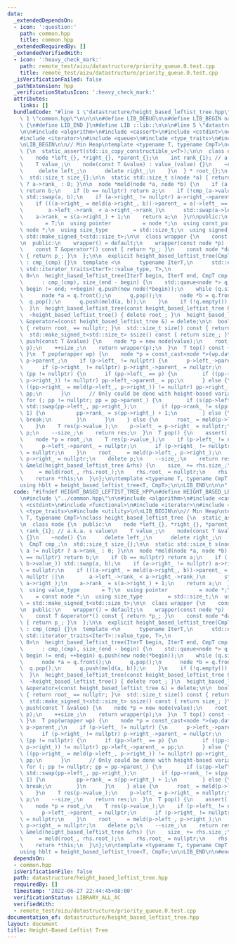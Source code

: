 ```yaml
---
data:
  _extendedDependsOn:
  - icon: ':question:'
    path: common.hpp
    title: common.hpp
  _extendedRequiredBy: []
  _extendedVerifiedWith:
  - icon: ':heavy_check_mark:'
    path: remote_test/aizu/datastructure/priority_queue.0.test.cpp
    title: remote_test/aizu/datastructure/priority_queue.0.test.cpp
  _isVerificationFailed: false
  _pathExtension: hpp
  _verificationStatusIcon: ':heavy_check_mark:'
  attributes:
    links: []
  bundledCode: "#line 1 \"datastructure/height_based_leftist_tree.hpp\"\n\n\n\n#line\
    \ 1 \"common.hpp\"\n\n\n\n#define LIB_DEBUG\n\n#define LIB_BEGIN namespace lib\
    \ {\n#define LIB_END }\n#define LIB ::lib::\n\n\n#line 5 \"datastructure/height_based_leftist_tree.hpp\"\
    \n\n#include <algorithm>\n#include <cassert>\n#include <cstdint>\n#include <functional>\n\
    #include <iterator>\n#include <queue>\n#include <type_traits>\n#include <utility>\n\
    \nLIB_BEGIN\n\n// Min Heap\ntemplate <typename T, typename CmpT>\nclass height_based_leftist_tree\
    \ {\n  static_assert(std::is_copy_constructible_v<T>);\n\n  class node {\n  public:\n\
    \    node *left_{}, *right_{}, *parent_{};\n    int rank_{1}; // a.k.a. s value\n\
    \    T value_;\n    node(const T &value) : value_(value) {}\n    ~node() {\n \
    \     delete left_;\n      delete right_;\n    }\n  } * root_{};\n  CmpT cmp_;\n\
    \  std::size_t size_{};\n\n  static std::size_t s(node *a) { return a != nullptr\
    \ ? a->rank_ : 0; }\n\n  node *meld(node *a, node *b) {\n    if (a == nullptr)\
    \ return b;\n    if (b == nullptr) return a;\n    if (!cmp_(a->value_, b->value_))\
    \ std::swap(a, b);\n    if (a->right_ != nullptr) a->right_->parent_ = nullptr;\n\
    \    if (((a->right_ = meld(a->right_, b))->parent_ = a)->left_ == nullptr ||\n\
    \        a->left_->rank_ < a->right_->rank_)\n      std::swap(a->left_, a->right_);\n\
    \    a->rank_ = s(a->right_) + 1;\n    return a;\n  }\n\npublic:\n  using value_type\
    \       = T;\n  using pointer          = node *;\n  using const_pointer    = const\
    \ node *;\n  using size_type        = std::size_t;\n  using signed_size_type =\
    \ std::make_signed_t<std::size_t>;\n\n  class wrapper {\n    const node *p_{};\n\
    \n  public:\n    wrapper() = default;\n    wrapper(const node *p) : p_(p) {}\n\
    \    const T &operator*() const { return *p_; }\n    const node *data() const\
    \ { return p_; }\n  };\n\n  explicit height_based_leftist_tree(CmpT cmp = CmpT())\
    \ : cmp_(cmp) {}\n  template <\n      typename IterT,\n      std::enable_if_t<std::is_convertible_v<typename\
    \ std::iterator_traits<IterT>::value_type, T>,\n                       int> =\
    \ 0>\n  height_based_leftist_tree(IterT begin, IterT end, CmpT cmp = CmpT())\n\
    \      : cmp_(cmp), size_(end - begin) {\n    std::queue<node *> q;\n    for (;\
    \ begin != end; ++begin) q.push(new node(*begin));\n    while (q.size() > 1) {\n\
    \      node *a = q.front();\n      q.pop();\n      node *b = q.front();\n    \
    \  q.pop();\n      q.push(meld(a, b));\n    }\n    if (!q.empty()) root_ = q.front();\n\
    \  }\n  height_based_leftist_tree(const height_based_leftist_tree &) = delete;\n\
    \  ~height_based_leftist_tree() { delete root_; }\n  height_based_leftist_tree\
    \ &operator=(const height_based_leftist_tree &) = delete;\n\n  bool empty() const\
    \ { return root_ == nullptr; }\n  std::size_t size() const { return size_; }\n\
    \  std::make_signed_t<std::size_t> ssize() const { return size_; }\n  wrapper\
    \ push(const T &value) {\n    node *p = new node(value);\n    root_   = meld(root_,\
    \ p);\n    ++size_;\n    return wrapper(p);\n  }\n  T top() const { return root_->value_;\
    \ }\n  T pop(wrapper wp) {\n    node *p = const_cast<node *>(wp.data()), *pp =\
    \ p->parent_;\n    if (p->left_ != nullptr) {\n      p->left_->parent_ = nullptr;\n\
    \      if (p->right_ != nullptr) p->right_->parent_ = nullptr;\n    }\n    if\
    \ (pp != nullptr) {\n      if (pp->left_ == p) {\n        if ((pp->left_ = meld(p->left_,\
    \ p->right_)) != nullptr) pp->left_->parent_ = pp;\n      } else {\n        if\
    \ ((pp->right_ = meld(p->left_, p->right_)) != nullptr) pp->right_->parent_ =\
    \ pp;\n      }\n      // Only could be done with height-based variant?\n     \
    \ for (; pp != nullptr; pp = pp->parent_) {\n        if (s(pp->left_) < s(pp->right_))\
    \ std::swap(pp->left_, pp->right_);\n        if (pp->rank_ != s(pp->right_) +\
    \ 1) {\n          pp->rank_ = s(pp->right_) + 1;\n        } else {\n         \
    \ break;\n        }\n      }\n    } else {\n      root_ = meld(p->left_, p->right_);\n\
    \    }\n    T res(p->value_);\n    p->left_ = p->right_ = nullptr;\n    delete\
    \ p;\n    --size_;\n    return res;\n  }\n  T pop() {\n    assert(!empty());\n\
    \    node *p = root_;\n    T res(p->value_);\n    if (p->left_ != nullptr) {\n\
    \      p->left_->parent_ = nullptr;\n      if (p->right_ != nullptr) p->right_->parent_\
    \ = nullptr;\n    }\n    root_    = meld(p->left_, p->right_);\n    p->left_ =\
    \ p->right_ = nullptr;\n    delete p;\n    --size_;\n    return res;\n  }\n  height_based_leftist_tree\
    \ &meld(height_based_leftist_tree &rhs) {\n    size_ += rhs.size_;\n    root_\
    \     = meld(root_, rhs.root_);\n    rhs.root_ = nullptr;\n    rhs.size_ = 0;\n\
    \    return *this;\n  }\n};\n\ntemplate <typename T, typename CmpT = std::less<>>\n\
    using hblt = height_based_leftist_tree<T, CmpT>;\n\nLIB_END\n\n\n"
  code: "#ifndef HEIGHT_BASED_LEFTIST_TREE_HPP\n#define HEIGHT_BASED_LEFTIST_TREE_HPP\n\
    \n#include \"../common.hpp\"\n\n#include <algorithm>\n#include <cassert>\n#include\
    \ <cstdint>\n#include <functional>\n#include <iterator>\n#include <queue>\n#include\
    \ <type_traits>\n#include <utility>\n\nLIB_BEGIN\n\n// Min Heap\ntemplate <typename\
    \ T, typename CmpT>\nclass height_based_leftist_tree {\n  static_assert(std::is_copy_constructible_v<T>);\n\
    \n  class node {\n  public:\n    node *left_{}, *right_{}, *parent_{};\n    int\
    \ rank_{1}; // a.k.a. s value\n    T value_;\n    node(const T &value) : value_(value)\
    \ {}\n    ~node() {\n      delete left_;\n      delete right_;\n    }\n  } * root_{};\n\
    \  CmpT cmp_;\n  std::size_t size_{};\n\n  static std::size_t s(node *a) { return\
    \ a != nullptr ? a->rank_ : 0; }\n\n  node *meld(node *a, node *b) {\n    if (a\
    \ == nullptr) return b;\n    if (b == nullptr) return a;\n    if (!cmp_(a->value_,\
    \ b->value_)) std::swap(a, b);\n    if (a->right_ != nullptr) a->right_->parent_\
    \ = nullptr;\n    if (((a->right_ = meld(a->right_, b))->parent_ = a)->left_ ==\
    \ nullptr ||\n        a->left_->rank_ < a->right_->rank_)\n      std::swap(a->left_,\
    \ a->right_);\n    a->rank_ = s(a->right_) + 1;\n    return a;\n  }\n\npublic:\n\
    \  using value_type       = T;\n  using pointer          = node *;\n  using const_pointer\
    \    = const node *;\n  using size_type        = std::size_t;\n  using signed_size_type\
    \ = std::make_signed_t<std::size_t>;\n\n  class wrapper {\n    const node *p_{};\n\
    \n  public:\n    wrapper() = default;\n    wrapper(const node *p) : p_(p) {}\n\
    \    const T &operator*() const { return *p_; }\n    const node *data() const\
    \ { return p_; }\n  };\n\n  explicit height_based_leftist_tree(CmpT cmp = CmpT())\
    \ : cmp_(cmp) {}\n  template <\n      typename IterT,\n      std::enable_if_t<std::is_convertible_v<typename\
    \ std::iterator_traits<IterT>::value_type, T>,\n                       int> =\
    \ 0>\n  height_based_leftist_tree(IterT begin, IterT end, CmpT cmp = CmpT())\n\
    \      : cmp_(cmp), size_(end - begin) {\n    std::queue<node *> q;\n    for (;\
    \ begin != end; ++begin) q.push(new node(*begin));\n    while (q.size() > 1) {\n\
    \      node *a = q.front();\n      q.pop();\n      node *b = q.front();\n    \
    \  q.pop();\n      q.push(meld(a, b));\n    }\n    if (!q.empty()) root_ = q.front();\n\
    \  }\n  height_based_leftist_tree(const height_based_leftist_tree &) = delete;\n\
    \  ~height_based_leftist_tree() { delete root_; }\n  height_based_leftist_tree\
    \ &operator=(const height_based_leftist_tree &) = delete;\n\n  bool empty() const\
    \ { return root_ == nullptr; }\n  std::size_t size() const { return size_; }\n\
    \  std::make_signed_t<std::size_t> ssize() const { return size_; }\n  wrapper\
    \ push(const T &value) {\n    node *p = new node(value);\n    root_   = meld(root_,\
    \ p);\n    ++size_;\n    return wrapper(p);\n  }\n  T top() const { return root_->value_;\
    \ }\n  T pop(wrapper wp) {\n    node *p = const_cast<node *>(wp.data()), *pp =\
    \ p->parent_;\n    if (p->left_ != nullptr) {\n      p->left_->parent_ = nullptr;\n\
    \      if (p->right_ != nullptr) p->right_->parent_ = nullptr;\n    }\n    if\
    \ (pp != nullptr) {\n      if (pp->left_ == p) {\n        if ((pp->left_ = meld(p->left_,\
    \ p->right_)) != nullptr) pp->left_->parent_ = pp;\n      } else {\n        if\
    \ ((pp->right_ = meld(p->left_, p->right_)) != nullptr) pp->right_->parent_ =\
    \ pp;\n      }\n      // Only could be done with height-based variant?\n     \
    \ for (; pp != nullptr; pp = pp->parent_) {\n        if (s(pp->left_) < s(pp->right_))\
    \ std::swap(pp->left_, pp->right_);\n        if (pp->rank_ != s(pp->right_) +\
    \ 1) {\n          pp->rank_ = s(pp->right_) + 1;\n        } else {\n         \
    \ break;\n        }\n      }\n    } else {\n      root_ = meld(p->left_, p->right_);\n\
    \    }\n    T res(p->value_);\n    p->left_ = p->right_ = nullptr;\n    delete\
    \ p;\n    --size_;\n    return res;\n  }\n  T pop() {\n    assert(!empty());\n\
    \    node *p = root_;\n    T res(p->value_);\n    if (p->left_ != nullptr) {\n\
    \      p->left_->parent_ = nullptr;\n      if (p->right_ != nullptr) p->right_->parent_\
    \ = nullptr;\n    }\n    root_    = meld(p->left_, p->right_);\n    p->left_ =\
    \ p->right_ = nullptr;\n    delete p;\n    --size_;\n    return res;\n  }\n  height_based_leftist_tree\
    \ &meld(height_based_leftist_tree &rhs) {\n    size_ += rhs.size_;\n    root_\
    \     = meld(root_, rhs.root_);\n    rhs.root_ = nullptr;\n    rhs.size_ = 0;\n\
    \    return *this;\n  }\n};\n\ntemplate <typename T, typename CmpT = std::less<>>\n\
    using hblt = height_based_leftist_tree<T, CmpT>;\n\nLIB_END\n\n#endif"
  dependsOn:
  - common.hpp
  isVerificationFile: false
  path: datastructure/height_based_leftist_tree.hpp
  requiredBy: []
  timestamp: '2022-06-27 22:44:45+08:00'
  verificationStatus: LIBRARY_ALL_AC
  verifiedWith:
  - remote_test/aizu/datastructure/priority_queue.0.test.cpp
documentation_of: datastructure/height_based_leftist_tree.hpp
layout: document
title: Height-Based Leftist Tree
---
```

